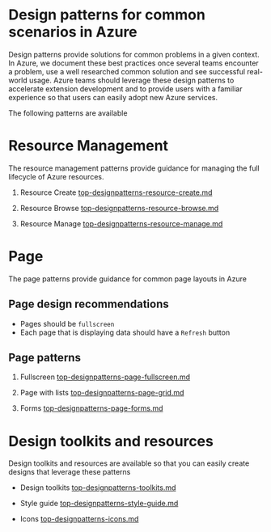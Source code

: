 # Design patterns for common scenarios in Azure

Design patterns provide solutions for common problems in a given context.  In Azure, we document these best practices once several teams encounter a problem, use a well researched common solution and see successful real-world usage. Azure teams should leverage these design patterns to accelerate extension development and to provide users with a familiar experience so that users can easily adopt new Azure services.

The following patterns are available

# Resource Management
The resource management patterns provide guidance for managing the full lifecycle of Azure resources.

1. Resource Create [top-designpatterns-resource-create.md](top-designpatterns-resource-create.md)

2. Resource Browse [top-designpatterns-resource-browse.md](top-designpatterns-resource-browse.md)

3. Resource Manage [top-designpatterns-resource-manage.md](top-designpatterns-resource-manage.md)


# Page 
The page patterns provide guidance for common page layouts in Azure

## Page design recommendations
* Pages should be `fullscreen`
* Each page that is displaying data should have a `Refresh` button

## Page patterns
1. Fullscreen [top-designpatterns-page-fullscreen.md](top-designpatterns-page-fullscreen.md)

2. Page with lists [top-designpatterns-page-grid.md](top-designpatterns-page-grid.md)

3. Forms [top-designpatterns-page-forms.md](top-designpatterns-page-forms.md)


# Design toolkits and resources
Design toolkits and resources are available so that you can easily create designs that leverage these patterns

* Design toolkits [top-designpatterns-toolkits.md](top-designpatterns-toolkits.md)

* Style guide [top-designpatterns-style-guide.md](top-designpatterns-style-guide.md)

* Icons [top-designpatterns-icons.md](top-designpatterns-icons.md)




